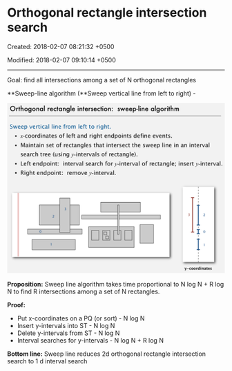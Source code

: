 # Orthogonal rectangle intersection search

Created: 2018-02-07 08:21:32 +0500

Modified: 2018-02-07 09:10:14 +0500

---

Goal: find all intersections among a set of N orthogonal rectangles

**Sweep-line algorithm (**Sweep vertical line from left to right) -

![Orthogonal rectangle intersection: sweep-line algorithm Sweep vertical line from left to right. • x-coordinates of left and right endpoints define events. • Maintain set of rectangles that intersect the sweep line in an interval search tree (using y-intervals of rectangle). • Left endpoint: interval search fory-interval of rectangle; insert y-interval. • Right endpoint: remove y-interval. 3 2 3 2 10 y-coordinates ](media/Orthogonal-rectangle-intersection-search-image1.png)



**Proposition:** Sweep line algorithm takes time proportional to N log N + R log N to find R intersections among a set of N rectangles.



**Proof:**
-   Put x-coordinates on a PQ (or sort) - N log N
-   Insert y-intervals into ST - N log N
-   Delete y-intervals from ST - N log N
-   Interval searches for y-intervals - N log N + R log N



**Bottom line:** Sweep line reduces 2d orthogonal rectangle intersection search to 1 d interval search

